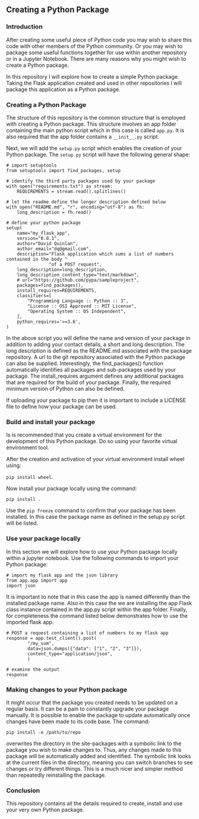 ## Creating a Python Package

### Introduction
After creating some useful piece of Python code you may wish to share this code with
other members of the Python community. Or you may wish to package some useful 
functions together for use within another repository or in a Jupyter Notebook. There 
are many reasons why you might wish to create a Python package.  

In this repository I will explore how to create a simple Python package. Taking the 
Flask application created and used in other repositories I will package this 
application as a Python package. 
 
### Creating a Python Package
The structure of this repository is the common structure that is employed with creating 
a Python package. This structure involves an app folder containing the main python 
script which in this case is called `app.py`. It is also required that the app folder
contains a `__init__.py` script.

Next, we will add the `setup.py` script which enables the creation of your Python 
package. The `setup.py` script will have the following general shape:

```
# import setuptools
from setuptools import find_packages, setup

# identify the third party packages used by your package
with open("requirements.txt") as stream:
    REQUIREMENTS = stream.read().splitlines()

# let the readme define the longer description defined below
with open("README.md", "r", encoding="utf-8") as fh:
    long_description = fh.read()

# define your python package
setup(
    name="my_flask_app",
    version="0.0.1",
    author="David Quinlan",
    author_email="dq@gmail.com",
    description="Flask application which sums a list of numbers contained in the body "
                "of a POST request",
    long_description=long_description,
    long_description_content_type="text/markdown",
    # url="https://github.com/pypa/sampleproject",
    packages=find_packages(),
    install_requires=REQUIREMENTS,
    classifiers=[
        "Programming Language :: Python :: 3",
        "License :: OSI Approved :: MIT License",
        "Operating System :: OS Independent",
    ],
    python_requires='>=3.6',
)
```
In the above script you will define the name and version of your package in addition
to adding your contact details, a short and long description. The long description
is defined as the README.md associated with the package repository. A url to the git 
repository associated with the Python package can also be supplied. Interestingly, the 
find_packages() function automatically identifies all packages and sub-packages used 
by your package. The install_requires argument defines any additional packages that 
are required for the build of your package. Finally, the required minimum version 
of Python can also be defined. 

If uploading your package to pip then it is important to include a LICENSE file to 
define how your package can be used.  

### Build and install your package
Is is recommended that you create a virtual environment for the development of this 
Python package. Do so using your favorite virtual environment tool. 

After the creation and activation of your virtual environment install wheel using:

`pip install wheel`.

Now install your package locally using the command:

`pip install .`

Use the `pip freeze` command to confirm that your package has been installed. In 
this case the package name as defined in the setup.py script will be listed. 

### Use your package locally
In this section we will explore how to use your Python package locally within a 
jupyter notebook. Use the following commands to import your Python package:
```
# import my flask app and the json library
from app.app import app
import json
```

It is important to note that in this case the app is named differently than the 
installed package name. Also in this case the we are installing the app Flask class 
instance contained in the app.py script within the app folder. Finally, for 
completeness the command listed below demonstrates how to use the imported flask app. 

```
# POST a request containing a list of numbers to my flask app 
response = app.test_client().post(
        "/my_sum",
        data=json.dumps({"data": ["1", "2", "3"]}),
        content_type="application/json",
        )

# examine the output
response
```

### Making changes to your Python package
It might occur that the package you created needs to be updated on a regular basis.
It can be a pain to constantly upgrade your package manually. It is possible to 
enable the package to update automatically once changes have been made to its code 
base. The command: 

`pip install -e /path/to/repo` 

overwrites the directory in the 
site-packages with a symbolic link to the package you wish to make changes to. Thus,
any changes made to this package will be automatically added and identified. The
symbolic link looks at the current files in the directory, meaning you can switch 
branches to see changes or try different things. This is a much nicer and simpler 
method than repeatedly reinstalling the package.

### Conclusion
This repository contains all the details required to create, install and use your 
very own Python package. 
